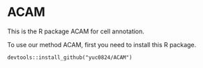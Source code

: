 # ACAM
This is the R package ACAM for cell annotation.

To use our method ACAM, first you need to install this R package.
```{r, warning = F}
devtools::install_github("yuc0824/ACAM")
```


